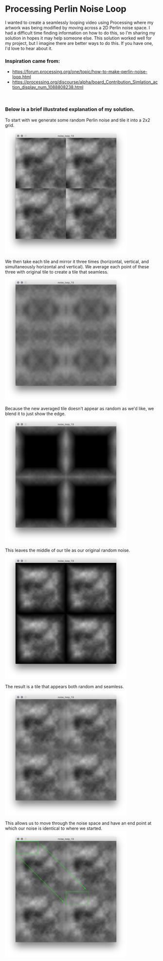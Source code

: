 # Processing Perlin Noise Loop
I wanted to create a seamlessly looping video using Processing where my artwork was being modified by moving across a 2D Perlin noise space. I had a difficult time finding information on how to do this, so I'm sharing my solution in hopes it may help someone else. This solution worked well for my project, but I imagine there are better ways to do this. If you have one, I'd love to hear about it.
<br>

### Inspiration came from:
* https://forum.processing.org/one/topic/how-to-make-perlin-noise-loop.html
* https://processing.org/discourse/alpha/board_Contribution_Simlation_action_display_num_1088808238.html
<br>

### Below is a brief illustrated explanation of my solution.

To start with we generate some random Perlin noise and tile it into a 2x2 grid.<br>
<img src="https://github.com/benbarry/processing-perlin-noise-loop/blob/master/readme-files/step-1.png" width="400">

We then take each tile and mirror it three times (horizontal, vertical, and simultaneously horizontal and vertical). We average each point of these three with original tile to create a tile that seamless.<br>
<img src="https://github.com/benbarry/processing-perlin-noise-loop/blob/master/readme-files/step-2.png" width="400">

Because the new averaged tile doesn't appear as random as we'd like, we blend it to just show the edge.<br>
<img src="https://github.com/benbarry/processing-perlin-noise-loop/blob/master/readme-files/step-3.png" width="400">

This leaves the middle of our tile as our original random noise.<br>
<img src="https://github.com/benbarry/processing-perlin-noise-loop/blob/master/readme-files/step-4.png" width="400">

The result is a tile that appears both random and seamless.<br>
<img src="https://github.com/benbarry/processing-perlin-noise-loop/blob/master/readme-files/step-5.png" width="400">

This allows us to move through the noise space and have an end point at which our noise is identical to where we started.<br>
<img src="https://github.com/benbarry/processing-perlin-noise-loop/blob/master/readme-files/step-6.png" width="400">

